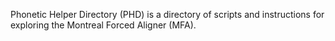 Phonetic Helper Directory (PHD) is a directory of scripts and
instructions for exploring the Montreal Forced Aligner (MFA).

